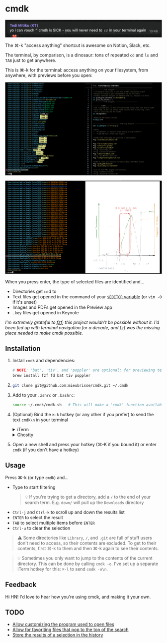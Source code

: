 cmdk
====

![](./testimony.png)

The ⌘-k "access anything" shortcut is awesome on Notion, Slack, etc.

The terminal, by comparison, is a dinosaur: tons of repeated `cd` and `ls` and `TAB` just to get anywhere.

This is ⌘-k for the terminal: access anything on your filesystem, from anywhere, with previews before you open:

![](./demo.png)

![](./demo2.png)

When you press enter, the type of selected files are identified and...

- Directories get `cd`d to
- Text files get opened in the command of your [`$EDITOR` variable](https://bash.cyberciti.biz/guide/$EDITOR_variable) (or `vim -O` if it's unset)
- Images and PDFs get opened in the Preview app
- `.key` files get opened in Keynote

_I'm extremely grateful to [fzf](https://github.com/junegunn/fzf); this project wouldn't be possible without it. I'd been fed up with terminal navigation for a decade, and fzf was the missing piece needed to make cmdk possible._

Installation
------------
1. Install `cmdk` and dependencies:
   ```sh
   # NOTE: 'bat', 'tiv', and 'poppler' are optional: for previewing text, image, and PDF files respectively
   brew install fzf fd bat tiv poppler
   ```
2. ```sh
   git clone git@github.com:mieubrisse/cmdk.git ~/.cmdk
   ```
3. Add to your `.zshrc` or `.bashrc`:
   ```sh
   source ~/.cmdk/cmdk.sh   # This will make a 'cmdk' function available in your shell
   ```
4. (Optional) Bind the `⌘-k` hotkey (or any other if you prefer) to send the text `cmdk\n` in your terminal
   <details>
   <summary>iTerm</summary>
   
   `Settings → Profiles → Keys → Keybindings → + → Send Text`, then binding `⌘-k` to send the text `cmdk\n`
   
   </details>
   <details>
   <summary>Ghostty</summary>
   
   Inside `~/.config/ghostty/config` (or `$XDG_CONFIG_HOME/ghostty/config`), add `keybind = cmd+k=text:cmdk\r`
   
   </details>
5. Open a new shell and press your hotkey (⌘-K if you bound it) or enter `cmdk` (if you don't have a hotkey)

Usage
-----
Press ⌘-k (or type `cmdk`) and...

- Type to start filtering
  > 💡 If you're trying to get a directory, add a `/` to the end of your search term. E.g. `down/` will pull up the `Downloads` directory
- `Ctrl-j` and `Ctrl-k` to scroll up and down the results list
- `ENTER` to select the result
- `TAB` to select multiple items before `ENTER`
- `Ctrl-u` to clear the selection

> ⚠️ Some directories like `Library`, `/`, and `.git` are full of stuff users don't need to access, so their contents are excluded. To get to their contents, first ⌘-k to them and then ⌘-k again to see their contents.

> 💡 Sometimes you only want to jump to the contents of the current directory. This can be done by calling `cmdk -o`. I've set up a separate iTerm hotkey for this: `⌘-l` to send `cmdk -o\n`.

Feedback
--------
Hi HN! I'd love to hear how you're using cmdk, and making it your own.

TODO
----
- [Allow customizing the program used to open files](https://github.com/mieubrisse/cmdk/issues/4)
- [Allow for favoriting files that pop to the top of the search](https://github.com/mieubrisse/cmdk/issues/5)
- [Store the results of a selection in the history](https://github.com/mieubrisse/cmdk/issues/1)
